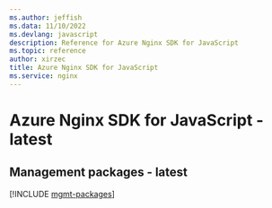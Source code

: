 ```yaml
---
ms.author: jeffish
ms.data: 11/10/2022
ms.devlang: javascript
description: Reference for Azure Nginx SDK for JavaScript
ms.topic: reference
author: xirzec
title: Azure Nginx SDK for JavaScript
ms.service: nginx
---
```

# Azure Nginx SDK for JavaScript - latest

## Management packages - latest
[!INCLUDE [mgmt-packages](nginx-mgmt-index.md)]